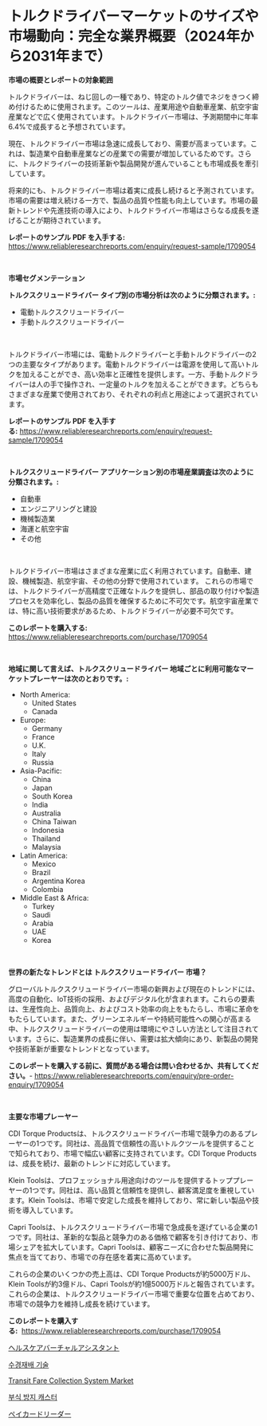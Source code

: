 <p><h1>トルクドライバーマーケットのサイズや市場動向：完全な業界概要（2024年から2031年まで）</h1></p><p><strong>市場の概要とレポートの対象範囲</strong></p>
<p><p>トルクドライバーは、ねじ回しの一種であり、特定のトルク値でネジをきつく締め付けるために使用されます。このツールは、産業用途や自動車産業、航空宇宙産業などで広く使用されています。トルクドライバー市場は、予測期間中に年率6.4%で成長すると予想されています。</p><p>現在、トルクドライバー市場は急速に成長しており、需要が高まっています。これは、製造業や自動車産業などの産業での需要が増加しているためです。さらに、トルクドライバーの技術革新や製品開発が進んでいることも市場成長を牽引しています。</p><p>将来的にも、トルクドライバー市場は着実に成長し続けると予測されています。市場の需要は増え続ける一方で、製品の品質や性能も向上しています。市場の最新トレンドや先進技術の導入により、トルクドライバー市場はさらなる成長を遂げることが期待されています。</p></p>
<p><strong>レポートのサンプル PDF を入手する:</strong> <a href="https://www.reliableresearchreports.com/enquiry/request-sample/1709054">https://www.reliableresearchreports.com/enquiry/request-sample/1709054</a></p>
<p>&nbsp;</p>
<p><strong>市場セグメンテーション</strong></p>
<p><strong>トルクスクリュードライバー タイプ別の市場分析は次のように分類されます。:</strong></p>
<p><ul><li>電動トルクスクリュードライバー</li><li>手動トルクスクリュードライバー</li></ul></p>
<p>&nbsp;</p>
<p><p>トルクドライバー市場には、電動トルクドライバーと手動トルクドライバーの2つの主要なタイプがあります。電動トルクドライバーは電源を使用して高いトルクを加えることができ、高い効率と正確性を提供します。一方、手動トルクドライバーは人の手で操作され、一定量のトルクを加えることができます。どちらもさまざまな産業で使用されており、それぞれの利点と用途によって選択されています。</p></p>
<p><strong>レポートのサンプル PDF を入手する:</strong>&nbsp;<a href="https://www.reliableresearchreports.com/enquiry/request-sample/1709054">https://www.reliableresearchreports.com/enquiry/request-sample/1709054</a></p>
<p>&nbsp;</p>
<p><strong> トルクスクリュードライバー アプリケーション別の市場産業調査は次のように分類されます。:</strong></p>
<p><ul><li>自動車</li><li>エンジニアリングと建設</li><li>機械製造業</li><li>海運と航空宇宙</li><li>その他</li></ul></p>
<p>&nbsp;</p>
<p><p>トルクドライバー市場はさまざまな産業に広く利用されています。自動車、建設、機械製造、航空宇宙、その他の分野で使用されています。 これらの市場では、トルクドライバーが高精度で正確なトルクを提供し、部品の取り付けや製造プロセスを効率化し、製品の品質を確保するために不可欠です。航空宇宙産業では、特に高い技術要求があるため、トルクドライバーが必要不可欠です。</p></p>
<p><strong>このレポートを購入する:</strong>&nbsp; <a href="https://www.reliableresearchreports.com/purchase/1709054">https://www.reliableresearchreports.com/purchase/1709054</a></p>
<p>&nbsp;</p>
<p><strong>地域に関して言えば、トルクスクリュードライバー 地域ごとに利用可能なマーケットプレーヤーは次のとおりです。:</strong></p>
<p><ul>
    <li>
        North America:
        <ul>
            <li>United States</li>
            <li>Canada</li>
        </ul>
    </li>
    <li>
        Europe:
        <ul>
            <li>Germany</li>
            <li>France</li>
            <li>U.K.</li>
            <li>Italy</li>
            <li>Russia</li>
        </ul>
    </li>
    <li>
        Asia-Pacific:
        <ul>
            <li>China</li>
            <li>Japan</li>
            <li>South Korea</li>
            <li>India</li>
            <li>Australia</li>
            <li>China Taiwan</li>
            <li>Indonesia</li>
            <li>Thailand</li>
            <li>Malaysia</li>
        </ul>
    </li>
    <li>
        Latin America:
        <ul>
            <li>Mexico</li>
            <li>Brazil</li>
            <li>Argentina Korea</li>
            <li>Colombia</li>
        </ul>
    </li>
    <li>
        Middle East & Africa:
        <ul>
            <li>Turkey</li>
            <li>Saudi</li>
            <li>Arabia</li>
            <li>UAE</li>
            <li>Korea</li>
        </ul>
    </li>
    </ul></p>
<p>&nbsp;</p>
<p><strong>世界の新たなトレンドとは トルクスクリュードライバー 市場？</strong></p>
<p><p>グローバルトルクスクリュードライバー市場の新興および現在のトレンドには、高度の自動化、IoT技術の採用、およびデジタル化が含まれます。これらの要素は、生産性向上、品質向上、およびコスト効率の向上をもたらし、市場に革命をもたらしています。また、グリーンエネルギーや持続可能性への関心が高まる中、トルクスクリュードライバーの使用は環境にやさしい方法として注目されています。さらに、製造業界の成長に伴い、需要は拡大傾向にあり、新製品の開発や技術革新が重要なトレンドとなっています。</p></p>
<p><strong>このレポートを購入する前に、質問がある場合は問い合わせるか、共有してください。</strong>- <a href="https://www.reliableresearchreports.com/enquiry/pre-order-enquiry/1709054">https://www.reliableresearchreports.com/enquiry/pre-order-enquiry/1709054</a></p>
<p>&nbsp;</p>
<p><strong>主要な市場プレーヤー</strong></p>
<p><p>CDI Torque Productsは、トルクスクリュードライバー市場で競争力のあるプレーヤーの1つです。同社は、高品質で信頼性の高いトルクツールを提供することで知られており、市場で幅広い顧客に支持されています。CDI Torque Productsは、成長を続け、最新のトレンドに対応しています。</p><p>Klein Toolsは、プロフェッショナル用途向けのツールを提供するトッププレーヤーの1つです。同社は、高い品質と信頼性を提供し、顧客満足度を重視しています。Klein Toolsは、市場で安定した成長を維持しており、常に新しい製品や技術を導入しています。</p><p>Capri Toolsは、トルクスクリュードライバー市場で急成長を遂げている企業の1つです。同社は、革新的な製品と競争力のある価格で顧客を引き付けており、市場シェアを拡大しています。Capri Toolsは、顧客ニーズに合わせた製品開発に焦点を当てており、市場での存在感を着実に高めています。</p><p>これらの企業のいくつかの売上高は、CDI Torque Productsが約5000万ドル、Klein Toolsが約3億ドル、Capri Toolsが約1億5000万ドルと報告されています。これらの企業は、トルクスクリュードライバー市場で重要な位置を占めており、市場での競争力を維持し成長を続けています。</p></p>
<p><strong>このレポートを購入する:</strong>&nbsp;&nbsp;<a href="https://www.reliableresearchreports.com/purchase/1709054">https://www.reliableresearchreports.com/purchase/1709054</a></p>
<p><p><a href="https://medium.com/@verniebarton2023/%E3%83%98%E3%83%AB%E3%82%B9%E3%82%B1%E3%82%A2%E4%BB%AE%E6%83%B3%E3%82%A2%E3%82%B7%E3%82%B9%E3%82%BF%E3%83%B3%E3%83%88%E5%B8%82%E5%A0%B4%E3%83%AC%E3%83%9D%E3%83%BC%E3%83%88%E3%81%AF-%E3%81%93%E3%81%AE%E5%B8%82%E5%A0%B4%E3%81%AE%E6%9C%80%E6%96%B0%E3%81%AE%E3%83%88%E3%83%AC%E3%83%B3%E3%83%89%E3%81%A8%E6%88%90%E9%95%B7%E6%A9%9F%E4%BC%9A%E3%82%92%E6%98%8E%E3%82%89%E3%81%8B%E3%81%AB%E3%81%97%E3%81%A6%E3%81%84%E3%81%BE%E3%81%99-15a7f8519be4">ヘルスケアバーチャルアシスタント</a></p><p><a href="https://medium.com/@kellylyncyh543964/%EC%88%98%EA%B2%BD%EC%9E%AC%EB%B0%B0-%EA%B8%B0%EC%88%A0-%EC%8B%9C%EC%9E%A5-%ED%86%B5%EC%B0%B0-%EC%8B%9C%EC%9E%A5-%EB%8F%99%ED%96%A5-%EC%84%B1%EC%9E%A5-2024%EB%85%84%EB%B6%80%ED%84%B0-2031%EB%85%84%EA%B9%8C%EC%A7%80-%EC%98%88%EC%B8%A1-c1c675d95672">수경재배 기술</a></p><p><a href="https://issuu.com/reportprime-2/docs/transit-fare-collection-system-market-size-2030.pp">Transit Fare Collection System Market</a></p><p><a href="https://github.com/vs10l4sfg5c/Market-Research-Report-List-1/blob/main/9699245191941.md">부식 방지 캐스터</a></p><p><a href="https://medium.com/@briaabshire64/%E3%83%9A%E3%82%A4%E3%82%AB%E3%83%BC%E3%83%89%E3%83%AA%E3%83%BC%E3%83%80%E3%83%BC%E3%83%9E%E3%83%BC%E3%82%B1%E3%83%83%E3%83%88-2031%E5%B9%B4%E3%81%BE%E3%81%A7%E3%81%AE%E3%83%88%E3%83%AC%E3%83%B3%E3%83%89-%E4%BA%88%E6%B8%AC-%E7%AB%B6%E4%BA%89%E5%88%86%E6%9E%90-61606446a21d">ペイカードリーダー</a></p></p>